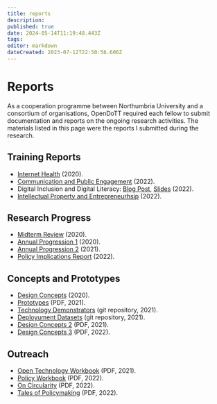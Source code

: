 ```yaml
---
title: reports
description: 
published: true
date: 2024-05-14T11:19:48.443Z
tags: 
editor: markdown
dateCreated: 2023-07-12T22:50:56.606Z
---
```


# Reports

As a cooperation programme between Northumbria University and a consortium of organisations, OpenDoTT required each fellow to submit documentation and reports on the ongoing research activities. The materials listed in this page were the reports I submitted during the research.

## Training Reports

- [Internet Health](reports/2020-Internet-Health.pdf) (2020).
- [Communication and Public Engagement](2022-Communication-Engagement.pdf) (2022).
- Digital Inclusion and Digital Literacy: [Blog Post](reports/2022-Digital-Inclusion-Literacy-Blog.pdf), [Slides](reports/2022-Digital-Inclusion-Literacy-Slides.pdf) (2022).
- [Intellectual Property and Entrepreneurhsip](reports/2022-IP-Entrepreneurship.pdf) (2022).


## Research Progress

- [Midterm Review](reports/20202-Midterm-Review.pdf) (2020).
- [Annual Progression 1](reports/AP1/Annual-Progression-1.md) (2020).
- [Annual Progression 2](reports/AP2-Annual-Progression-2.md) (2021).
- [Policy Implications Report](reports/2022-Policy-Implications.pdf) (2022).


## Concepts and Prototypes

- [Design Concepts]() (2020).
- [Prototypes](reports/2021-Prototypes.pdf) (PDF, 2021).
- [Technology Demonstrators](https://github.com/opendott-smartcities/II/tree/main/D10_technology-demonstrators) (git repository, 2021).
- [Deployument Datasets](https://github.com/opendott-smartcities/II/tree/main/D13_deployment-datasets) (git repository, 2021).
- [Design Concepts 2](reports/2021-Updated-Concepts-2.pdf) (PDF, 2021).
- [Design Concepts 3](reports/2022-Updated-Concepts-3.pdf) (PDF, 2022).

## Outreach

- [Open Technology Workbook](reports/2021-Open-Technology-Workbook.pdf) (PDF, 2021).
- [Policy Workbook](reports/2022-Policy-Workbook.pdf) (PDF, 2022).
- [On Circularity](reports/2022-On-Circularity-Blog.pdf) (PDF, 2022).
- [Tales of Policymaking](reports/2022-Tales-Policymaking-Blog.pdf) (PDF, 2022).